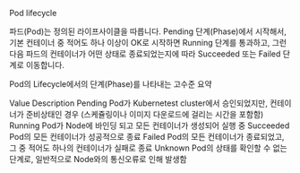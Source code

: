 Pod lifecycle

파드(Pod)는 정의된 라이프사이클을 따릅니다. Pending 단계(Phase)에서 시작해서, 기본 컨테이너 중 적어도 하나 이상이 OK로 시작하면 Running 단계를 통과하고, 그런 다음 파드의 컨테이너가 어떤 상태로 종료되었는지에 따라 Succeeded 또는 Failed 단계로 이동합니다.

Pod의 Lifecycle에서의 단계(Phase)를 나타내는 고수준 요약

Value	Description
Pending	Pod가 Kubernetest cluster에서 승인되었지만, 컨테이너가 준비상태인 경우
(스케쥴링이나 이미지 다운로드에 걸리는 시간을 포함함)
Running	Pod가 Node에 바인딩 되고 모든 컨테이너가 생성되어 실행 중
Succeeded	Pod의 모든 컨테이너가 성공적으로 종료
Failed	Pod의 모든 컨테이너가 종료되었고, 그 중 적어도 하나의 컨테이너가 실패로 종료
Unknown	Pod의 상태를 확인할 수 없는 단계로, 일반적으로 Node와의 통신오류로 인해 발생함
